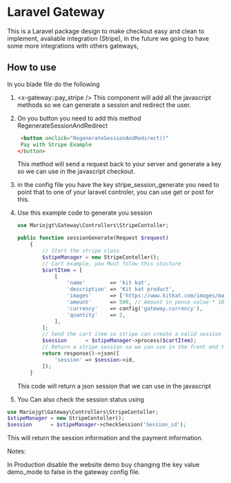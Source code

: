 # Laravel Gateway 

This is a Laravel package design to make checkout easy and clean to implement, avaliable integration (Stripe), in the future we going to have some more integrations with others gateways,

## How to use

In you blade file do the following

1. <x-gateway::pay_stripe /> This component will add all the javascript methods so we can generate a session and redirect the user.

2. On you button you need to add this method RegenerateSessionAndRedirect

   ```html
    <button onclick="RegenerateSessionAndRedirect()"
   	Pay with Stripe Example
   </button>
   ```

   This method will send a request back to your server and generate a key so we can use in the javascript checkout.

3. in the config file you have the key stripe_session_generate you need to point that to one of your laravel controler, you can use get or post for this.

4. Use this example code to generate you session

   ```php
   use Mariojgt\Gateway\Controllers\StripeContoller;
   
   public function sessionGenerate(Request $request)
       {
           // Start the stripe class
           $stipeManager = new StripeContoller();
           // Cart example, you Must folow this stucture
           $cartItem = [
               [
                   'name'        => 'kit kat',
                   'description' => 'Kit kat product',
                   'images'      => ['https://www.kitkat.com/images/main-logo-snap.png'],
                   'amount'      => 500, // Amount in pence value * 100
                   'currency'    => config('gateway.currency'),
                   'quantity'    => 2,
               ],
           ];
           // Send the cart item so stripe can create a valid session
           $session      = $stipeManager->process($cartItem);
           // Return a stripe session so we can use in the front end to redirect the user
           return response()->json([
               'session' => $session->id,
           ]);
       }
   ```

   This code will return a json session that we can use in the javascript

5. You Can also check the session status using

```php
use Mariojgt\Gateway\Controllers\StripeContoller;
$stipeManager = new StripeContoller();
$session      = $stipeManager->checkSession('Session_id');

```

This will return the session information and the payment information.



Notes:

In Production disable the website demo buy changing the key value demo_mode to false in the gateway config file.